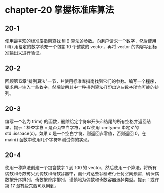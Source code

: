 # chapter-20 掌握标准库算法

## 20-1

使用最喜欢的标准库指南查找 fill() 算法的参数。向用户请求一个数字，然后使用 fill() 用给定的数字填充一个包含 10 个整数的 vector，再将 vector 的内容写到标准输出以进行验证。

## 20-2

回顾第16章“排列算法"一节，并使用标准库指南找到它们的参数。编写一个程序，要求用户输入一些数字，然后使用其中一种排列算法打印出这些数字所有可能的排列。

## 20-3

编写一个名为 trim() 的函数，删除给定字符串开头和结尾的所有空格并返回结果。提示：检查字符 c 是否为空白字符，可以使用 \<cctype\> 中定义的 std::isspace(c)。如果 c 是一个空白字符，则返回非零值，否则返回 0。在 main() 函数中使用几个字符串测试你的实现。

## 20-4

使用一种算法创建一个包含数字 1 到 100 的 vector。然后使用一个算法，将所有偶数和奇数拷贝到偶数和奇数容器中，而不对这些容器进行任何空间预留，确保偶数按升序排列，奇数按降序排列，谨慎地为偶数和奇数容器选择类型。提示：或许第 17 章有些东西可以用到。
